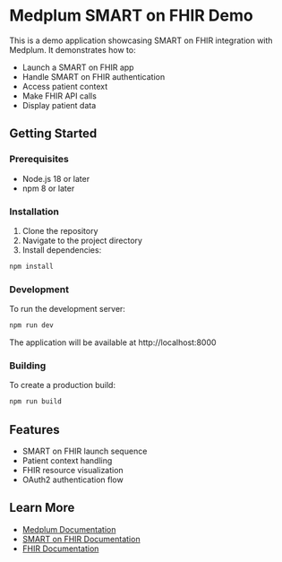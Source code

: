# Medplum SMART on FHIR Demo

This is a demo application showcasing SMART on FHIR integration with Medplum. It demonstrates how to:

- Launch a SMART on FHIR app
- Handle SMART on FHIR authentication
- Access patient context
- Make FHIR API calls
- Display patient data

## Getting Started

### Prerequisites

- Node.js 18 or later
- npm 8 or later

### Installation

1. Clone the repository
2. Navigate to the project directory
3. Install dependencies:

```bash
npm install
```

### Development

To run the development server:

```bash
npm run dev
```

The application will be available at http://localhost:8000

### Building

To create a production build:

```bash
npm run build
```

## Features

- SMART on FHIR launch sequence
- Patient context handling
- FHIR resource visualization
- OAuth2 authentication flow

## Learn More

- [Medplum Documentation](https://docs.medplum.com/)
- [SMART on FHIR Documentation](https://docs.smarthealthit.org/)
- [FHIR Documentation](https://hl7.org/fhir/)
